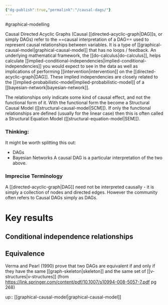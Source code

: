 ```yaml
---
{"dg-publish":true,"permalink":"/causal-dags/"}
---
```


#graphical-modelling

Causal Directed Acyclic Graphs (Causal [[directed-acyclic-graph\|DAG]]s, or simply DAGs) refer to the ==causal interpretation of a DAG== used to represent causal relationships between variables. It is a type of [[graphical-causal-model\|graphical-causal-model]] that has no loops / feedback. An underlying mathematical framework, the [[do-calculus\|do-calculus]], helps calculate [[implied-conditional-independencies\|implied-conditional-independencies]] you would expect to see in the data as well as implications of performing [[intervention\|intervention]] on the [[directed-acyclic-graph\|DAG]]. These implied independencies are closely related to the [[implied-probabilistic-model\|implied-probabilistic-model]] of a [[bayesian-network\|bayesian-network]]. 

The relationships only indicate some kind of causal effect, and not the functional form of it. With the functional form the become a Structural Causal Model ([[structural-causal-model\|SCM]]). If only the functional relationships are defined (usually for the linear case) then this is often called a Structural Equation Model ([[structural-equation-model\|SEM]]). 

### Thinking:
It might be worth splitting this out:
- DAGs 
- Bayesian Networks
A causal DAG is a particular interpretation of the two above.

### Imprecise Terminology
A [[directed-acyclic-graph\|DAG]] need not be interpreted causally - it is simply a collection of nodes and directed edges. However the community often refers to Causal DAGs simply as DAGs.

# Key results

## Conditional independence relationships

## Equivalence

Verma and Pearl (1990) prove that two DAGs are equivalent if and only if they have the same [[graph-skeleton\|skeleton]] and the same set of [[v-structures\|v-structures]] (from https://link.springer.com/content/pdf/10.1007/s10994-008-5057-7.pdf pg 268)

up:: [[graphical-causal-model\|graphical-causal-model]]


